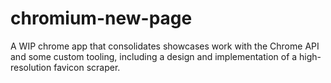 # chromium-new-page

A WIP chrome app that consolidates showcases work with the Chrome API and some custom tooling, including a design and implementation of a high-resolution favicon scraper.
